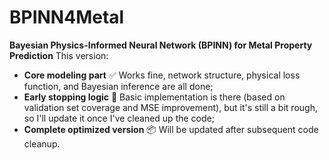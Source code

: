 # BPINN4Metal
**Bayesian Physics-Informed Neural Network (BPINN) for Metal Property Prediction**
This version:
- **Core modeling part** ✅ Works fine, network structure, physical loss function, and Bayesian inference are all done;
- **Early stopping logic** 🔄 Basic implementation is there (based on validation set coverage and MSE improvement), but it's still a bit rough, so I'll update it once I've cleaned up the code;
- **Complete optimized version** 📦 Will be updated after subsequent code cleanup.
